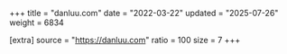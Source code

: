 +++
title = "danluu.com"
date = "2022-03-22"
updated = "2025-07-26"
weight = 6834

[extra]
source = "https://danluu.com"
ratio = 100
size = 7
+++
